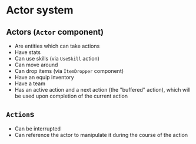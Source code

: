 # Actor system

## Actors (`Actor` component)
* Are entities which can take actions
* Have stats
* Can use skills (via `UseSkill` action)
* Can move around
* Can drop items (via `ItemDropper` component)
* Have an equip inventory
* Have a team
* Has an active action and a next action (the "buffered" action), which will be used upon completion of the current action

## `Action`s
* Can be interrupted
* Can reference the actor to manipulate it during the course of the action
